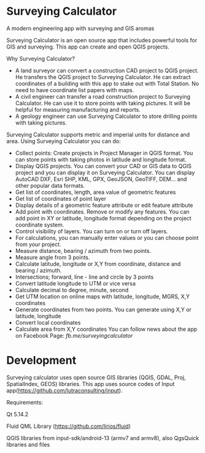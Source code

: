 # Surveying Calculator
A modern engineering app with surveying and GIS aromas

Surveying Calculator is an open source app that includes powerful tools for GIS and surveying. This app can create and open QGIS projects. 

Why Surveying Calculator? 
- A land surveyor can convert a construction CAD project to QGIS project. He transfers the QGIS project to Surveying Calculator. He can extract coordinates of a building with this app to stake out with Total Station. No need to have coordinate list papers with maps.
- A civil engineer can transfer a road construction project to Surveying Calculator. He can use it to store points with taking pictures. It will be helpful for measuring manufacturing and reports.
- A geology engineer can use Surveying Calculator to store drilling points with taking pictures.

Surveying Calculator supports metric and imperial units for distance and area.
Using Surveying Calculator you can do:
- Collect points: Create projects in Project Manager in QGIS format. You can store points with taking photos in latitude and longitude format.
- Display QGIS projects. You can convert your CAD or GIS data to QGIS project and you can display it on Surveying Calculator. You can display AutoCAD DXF, Esri SHP, KML, GPX, GeoJSON, GeoTIFF, DEM... and other popular data formats.
- Get list of coordinates, length, area value of geometric features
- Get list of coordinates of point layer
- Display details of a geometric feature attribute or edit feature attribute
- Add point with coordinates. Remove or modify any features. You can add point in XY or latitude, longitude format depending on the project coordinate system.
 - Control visibility of layers. You can turn on or turn off layers.
- For calculations, you can manually enter values or you can choose point from your project.
- Measure distance, bearing / azimuth from two points.
- Measure angle from 3 points.
- Calculate latitude, longitude or X,Y from coordinate, distance and bearing / azimuth.
- Intersections; forward, line - line and circle by 3 points
- Convert latitude longitude to UTM or vice versa
- Calculate decimal to degree, minute, second
- Get UTM location on online maps with latitude, longitude, MGRS, X,Y coordinates
- Generate coordinates from two points. You can generate using X,Y or latitude, longitude
- Convert local coordinates
- Calculate area from X,Y coordinates
You can follow news about the app on Facebook Page:
<i>fb.me/surveyingcalculator</i>

# Development
Surveying calculator uses open source GIS libraries (QGIS, GDAL, Proj, SpatialIndex, GEOS) libraries. This app uses source codes of Input app(https://github.com/lutraconsulting/input). 

Requirements:

Qt 5.14.2

Fluid QML Library (https://github.com/lirios/fluid)

QGIS libraries from input-sdk/android-13 (armv7 and armv8), also QgsQuick libraries and files
